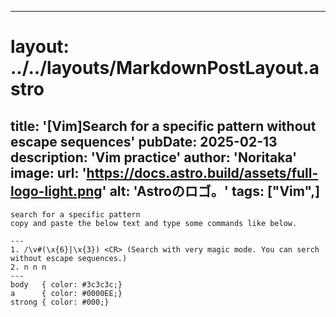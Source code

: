 
---
# layout: ../../layouts/MarkdownPostLayout.astro
title: '[Vim]Search for a specific pattern without escape sequences'
pubDate: 2025-02-13
description: 'Vim practice'
author: 'Noritaka'
image:
    url: 'https://docs.astro.build/assets/full-logo-light.png'
    alt: 'Astroのロゴ。'
tags: ["Vim",]
---


```
search for a specific pattern
copy and paste the below text and type some commands like below.

---
1. /\v#(\x{6}|\x{3}) <CR> (Search with very magic mode. You can serch without escape sequences.)
2. n n n
---
body   { color: #3c3c3c;}
a      { color: #0000EE;}
strong { color: #000;}

```

